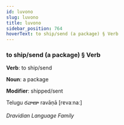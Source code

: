 ```yaml
---
id: luvono
slug: luvono
title: luvono
sidebar_position: 764
hoverText: to ship/send (a package) § Verb
---
```


### to ship/send (a package) § Verb

**Verb**: to ship/send

**Noun**: a package

**Modifier**: shipped/sent

Telugu రవాణా ravāṇā [rɐvaːnaː]

*Dravidian Language Family*